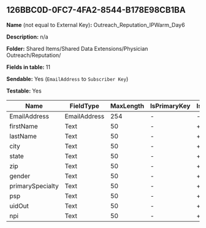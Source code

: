 ## 126BBC0D-0FC7-4FA2-8544-B178E98CB1BA

**Name** (not equal to External Key)**:** Outreach_Reputation_IPWarm_Day6

**Description:** n/a

**Folder:** Shared Items/Shared Data Extensions/Physician Outreach/Reputation/

**Fields in table:** 11

**Sendable:** Yes (`EmailAddress` to `Subscriber Key`)

**Testable:** Yes

| Name | FieldType | MaxLength | IsPrimaryKey | IsNullable | DefaultValue |
| --- | --- | --- | --- | --- | --- |
| EmailAddress | EmailAddress | 254 | - | - |  |
| firstName | Text | 50 | - | + |  |
| lastName | Text | 50 | - | + |  |
| city | Text | 50 | - | + |  |
| state | Text | 50 | - | + |  |
| zip | Text | 50 | - | + |  |
| gender | Text | 50 | - | + |  |
| primarySpecialty | Text | 50 | - | + |  |
| psp | Text | 50 | - | + |  |
| uidOut | Text | 50 | - | + |  |
| npi | Text | 50 | - | + |  |
